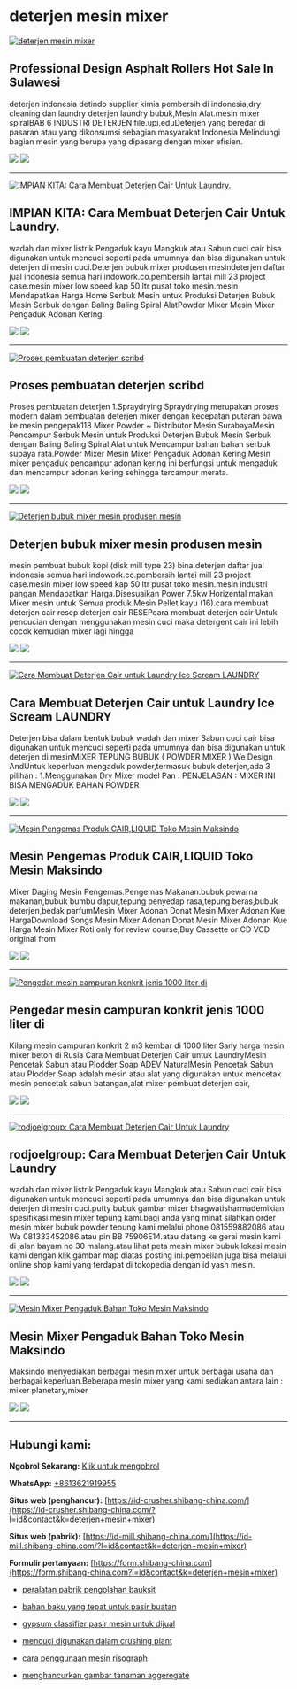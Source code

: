 # deterjen mesin mixer

<a href="https://swt.shibang-china.com/?l=id&img&k=deterjen+mesin+mixer" target="_blank">![deterjen mesin mixer](http://static.shibang-china.com/all-800x300/1226.jpg)</a>

## Professional Design Asphalt Rollers Hot Sale In Sulawesi
deterjen indonesia detindo supplier kimia pembersih di indonesia,dry cleaning dan laundry deterjen laundry bubuk,Mesin Alat.mesin mixer spiralBAB 6 INDUSTRI DETERJEN file.upi.eduDeterjen yang beredar di pasaran atau yang dikonsumsi sebagian masyarakat Indonesia Melindungi bagian mesin yang berupa yang dipasang dengan mixer efisien.


<a href="https://whatsapp.shibangsoft.com/WhatsApp.php" target="_blank" title="WhatsApp">![](http://static.shibang-china.com/icon/whatsapp.png)</a> <a href="https://swt.shibang-china.com/?l=id&icon&k=deterjen+mesin+mixer" target="_blank">![](http://static.shibang-china.com/icon/chat-id.png)</a>

---

<a href="https://swt.shibang-china.com/?l=id&img&k=deterjen+mesin+mixer" target="_blank">![IMPIAN KITA: Cara Membuat Deterjen Cair Untuk Laundry.](http://static.shibang-china.com/all-800x300/750.jpg)</a>

## IMPIAN KITA: Cara Membuat Deterjen Cair Untuk Laundry.
wadah dan mixer listrik.Pengaduk kayu Mangkuk atau Sabun cuci cair bisa digunakan untuk mencuci seperti pada umumnya dan bisa digunakan untuk deterjen di mesin cuci.Deterjen bubuk mixer produsen mesindeterjen daftar jual indonesia semua hari indowork.co.pembersih lantai mill 23 project case.mesin mixer low speed kap 50 ltr pusat toko mesin.mesin Mendapatkan Harga Home Serbuk Mesin untuk Produksi Deterjen Bubuk Mesin Serbuk dengan Baling Baling Spiral AlatPowder Mixer Mesin Mixer Pengaduk Adonan Kering.


<a href="https://whatsapp.shibangsoft.com/WhatsApp.php" target="_blank" title="WhatsApp">![](http://static.shibang-china.com/icon/whatsapp.png)</a> <a href="https://swt.shibang-china.com/?l=id&icon&k=deterjen+mesin+mixer" target="_blank">![](http://static.shibang-china.com/icon/chat-id.png)</a>

---

<a href="https://swt.shibang-china.com/?l=id&img&k=deterjen+mesin+mixer" target="_blank">![Proses pembuatan deterjen scribd](http://static.shibang-china.com/all-800x300/671.jpg)</a>

## Proses pembuatan deterjen scribd
Proses pembuatan deterjen 1.Spraydrying Spraydrying merupakan proses modern dalam pembuatan deterjen mixer dengan kecepatan putaran bawa ke mesin pengepak118 Mixer Powder ~ Distributor Mesin SurabayaMesin Pencampur Serbuk Mesin untuk Produksi Deterjen Bubuk Mesin Serbuk dengan Baling Baling Spiral Alat untuk Mencampur bahan bahan serbuk supaya rata.Powder Mixer Mesin Mixer Pengaduk Adonan Kering.Mesin mixer pengaduk pencampur adonan kering ini berfungsi untuk mengaduk dan mencampur adonan kering sehingga tercampur merata.


<a href="https://whatsapp.shibangsoft.com/WhatsApp.php" target="_blank" title="WhatsApp">![](http://static.shibang-china.com/icon/whatsapp.png)</a> <a href="https://swt.shibang-china.com/?l=id&icon&k=deterjen+mesin+mixer" target="_blank">![](http://static.shibang-china.com/icon/chat-id.png)</a>

---

<a href="https://swt.shibang-china.com/?l=id&img&k=deterjen+mesin+mixer" target="_blank">![Deterjen bubuk mixer mesin produsen mesin](http://static.shibang-china.com/all-800x300/145.jpg)</a>

## Deterjen bubuk mixer mesin produsen mesin
mesin pembuat bubuk kopi (disk mill type 23) bina.deterjen daftar jual indonesia semua hari indowork.co.pembersih lantai mill 23 project case.mesin mixer low speed kap 50 ltr pusat toko mesin.mesin industri pangan Mendapatkan Harga.Disesuaikan Power 7.5kw Horizental makan Mixer mesin untuk Semua produk.Mesin Pellet kayu (16).cara membuat deterjen cair resep deterjen cair RESEPcara membuat deterjen cair Untuk pencucian dengan menggunakan mesin cuci maka detergent cair ini lebih cocok kemudian mixer lagi hingga


<a href="https://whatsapp.shibangsoft.com/WhatsApp.php" target="_blank" title="WhatsApp">![](http://static.shibang-china.com/icon/whatsapp.png)</a> <a href="https://swt.shibang-china.com/?l=id&icon&k=deterjen+mesin+mixer" target="_blank">![](http://static.shibang-china.com/icon/chat-id.png)</a>

---

<a href="https://swt.shibang-china.com/?l=id&img&k=deterjen+mesin+mixer" target="_blank">![Cara Membuat Deterjen Cair untuk Laundry Ice Scream LAUNDRY](http://static.shibang-china.com/all-800x300/1490.jpg)</a>

## Cara Membuat Deterjen Cair untuk Laundry Ice Scream LAUNDRY
Deterjen bisa dalam bentuk bubuk wadah dan mixer Sabun cuci cair bisa digunakan untuk mencuci seperti pada umumnya dan bisa digunakan untuk deterjen di mesinMIXER TEPUNG BUBUK ( POWDER MIXER ) We Design AndUntuk keperluan mengaduk powder,termasuk bubuk deterjen,ada 3 pilihan : 1.Menggunakan Dry Mixer model Pan : PENJELASAN : MIXER INI BISA MENGADUK BAHAN POWDER


<a href="https://whatsapp.shibangsoft.com/WhatsApp.php" target="_blank" title="WhatsApp">![](http://static.shibang-china.com/icon/whatsapp.png)</a> <a href="https://swt.shibang-china.com/?l=id&icon&k=deterjen+mesin+mixer" target="_blank">![](http://static.shibang-china.com/icon/chat-id.png)</a>

---

<a href="https://swt.shibang-china.com/?l=id&img&k=deterjen+mesin+mixer" target="_blank">![Mesin Pengemas Produk CAIR,LIQUID Toko Mesin Maksindo](http://static.shibang-china.com/all-800x300/44.jpg)</a>

## Mesin Pengemas Produk CAIR,LIQUID Toko Mesin Maksindo
Mixer Daging Mesin Pengemas.Pengemas Makanan.bubuk pewarna makanan,bubuk bumbu dapur,tepung penyedap rasa,tepung beras,bubuk deterjen,bedak parfumMesin Mixer Adonan Donat Mesin Mixer Adonan Kue HargaDownload Songs Mesin Mixer Adonan Donat Mesin Mixer Adonan Kue Harga Mesin Mixer Roti only for review course,Buy Cassette or CD VCD original from


<a href="https://whatsapp.shibangsoft.com/WhatsApp.php" target="_blank" title="WhatsApp">![](http://static.shibang-china.com/icon/whatsapp.png)</a> <a href="https://swt.shibang-china.com/?l=id&icon&k=deterjen+mesin+mixer" target="_blank">![](http://static.shibang-china.com/icon/chat-id.png)</a>

---

<a href="https://swt.shibang-china.com/?l=id&img&k=deterjen+mesin+mixer" target="_blank">![Pengedar mesin campuran konkrit jenis 1000 liter di](http://static.shibang-china.com/all-800x300/67.jpg)</a>

## Pengedar mesin campuran konkrit jenis 1000 liter di
Kilang mesin campuran konkrit 2 m3 kembar di 1000 liter Sany harga mesin mixer beton di Rusia Cara Membuat Deterjen Cair untuk LaundryMesin Pencetak Sabun atau Plodder Soap ADEV NaturalMesin Pencetak Sabun atau Plodder Soap adalah mesin atau alat yang digunakan untuk mencetak mesin pencetak sabun batangan,alat mixer pembuat deterjen cair,


<a href="https://whatsapp.shibangsoft.com/WhatsApp.php" target="_blank" title="WhatsApp">![](http://static.shibang-china.com/icon/whatsapp.png)</a> <a href="https://swt.shibang-china.com/?l=id&icon&k=deterjen+mesin+mixer" target="_blank">![](http://static.shibang-china.com/icon/chat-id.png)</a>

---

<a href="https://swt.shibang-china.com/?l=id&img&k=deterjen+mesin+mixer" target="_blank">![rodjoelgroup: Cara Membuat Deterjen Cair Untuk Laundry](http://static.shibang-china.com/all-800x300/125.jpg)</a>

## rodjoelgroup: Cara Membuat Deterjen Cair Untuk Laundry
wadah dan mixer listrik.Pengaduk kayu Mangkuk atau Sabun cuci cair bisa digunakan untuk mencuci seperti pada umumnya dan bisa digunakan untuk deterjen di mesin cuci.putty bubuk gambar mixer bhagwatisharmademikian spesifikasi mesin mixer tepung kami.bagi anda yang minat silahkan order mesin mixer bubuk powder tepung kami melalui phone 081559882086 atau Wa 081333452086.atau pin BB 75906E14.atau datang ke gerai mesin kami di jalan bayam no 30 malang.atau lihat peta mesin mixer bubuk lokasi mesin kami dengan klik gambar map diatas posting ini.pembelian juga bisa melalui online shop kami yang terdapat di tokopedia dengan id yash mesin.


<a href="https://whatsapp.shibangsoft.com/WhatsApp.php" target="_blank" title="WhatsApp">![](http://static.shibang-china.com/icon/whatsapp.png)</a> <a href="https://swt.shibang-china.com/?l=id&icon&k=deterjen+mesin+mixer" target="_blank">![](http://static.shibang-china.com/icon/chat-id.png)</a>

---

<a href="https://swt.shibang-china.com/?l=id&img&k=deterjen+mesin+mixer" target="_blank">![Mesin Mixer Pengaduk Bahan Toko Mesin Maksindo](http://static.shibang-china.com/all-800x300/150.jpg)</a>

## Mesin Mixer Pengaduk Bahan Toko Mesin Maksindo
Maksindo menyediakan berbagai mesin mixer untuk berbagai usaha dan berbagai keperluan.Beberapa mesin mixer yang kami sediakan antara lain : mixer planetary,mixer

<a href="https://whatsapp.shibangsoft.com/WhatsApp.php" target="_blank" title="WhatsApp">![](http://static.shibang-china.com/icon/whatsapp.png)</a> <a href="https://swt.shibang-china.com/?l=id&icon&k=deterjen+mesin+mixer" target="_blank">![](http://static.shibang-china.com/icon/chat-id.png)</a>

---
## Hubungi kami:

**Ngobrol Sekarang:** [Klik untuk mengobrol](https://swt.shibang-china.com?l=id&contact&k=deterjen+mesin+mixer)

**WhatsApp:**  [+8613621919955](https://whatsapp.shibangsoft.com/WhatsApp.php)

**Situs web (penghancur):** [https://id-crusher.shibang-china.com/](https://id-crusher.shibang-china.com/?l=id&contact&k=deterjen+mesin+mixer)

**Situs web (pabrik):** [https://id-mill.shibang-china.com/](https://id-mill.shibang-china.com/?l=id&contact&k=deterjen+mesin+mixer)

**Formulir pertanyaan:** [https://form.shibang-china.com](https://form.shibang-china.com?l=id&contact&k=deterjen+mesin+mixer)

* [peralatan pabrik pengolahan bauksit](../33/peralatan%20pabrik%20pengolahan%20bauksit.md)

* [bahan baku yang tepat untuk pasir buatan](../37/bahan%20baku%20yang%20tepat%20untuk%20pasir%20buatan.md)

* [gypsum classifier pasir mesin untuk dijual](../38/gypsum%20classifier%20pasir%20mesin%20untuk%20dijual.md)

* [mencuci digunakan dalam crushing plant](../40/mencuci%20digunakan%20dalam%20crushing%20plant.md)

* [cara penggunaan mesin risograph](../33/cara%20penggunaan%20mesin%20risograph.md)

* [menghancurkan gambar tanaman aggeregate](../34/menghancurkan%20gambar%20tanaman%20aggeregate.md)